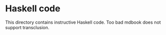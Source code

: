 # Haskell code

This directory contains instructive Haskell code. Too bad mdbook does
not support transclusion.
